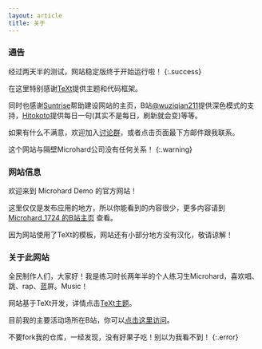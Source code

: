 ```yaml
---
layout: article
title: 关于
---
```


### 通告

经过两天半的测试，网站稳定版终于开始运行啦！
{:.success}

在这里特别感谢[TeXt](https://kitian616.github.io/jekyll-TeXt-theme/test/)提供主题和代码框架。

同时也感谢[Suntrise](https://suntrise.github.io/)帮助建设网站的主页，B站[@wuziqian211](https://b23.tv/BDF4OFl)提供深色模式的支持，[Hitokoto](https://hitokoto.cn/)提供每日一句(其实不是每日，刷新就会变)等等。

如果有什么不满意，欢迎加入[讨论群](https://teams.live.com/l/invite/FEABWIvHiuVkeDqsQM)，或者点击页面最下方邮件跟我联系。

这个网站与隔壁Microhard公司没有任何关系！
{:.warning}

### 网站信息

欢迎来到 Microhard Demo 的官方网站！

这里仅仅是发布应用的地方，所以你能看到的内容很少，更多内容请到 [Microhard_1724 的B站主页](https://space.bilibili.com/1684665013) 查看。

因为网站使用了TeXt的模板，网站还有小部分地方没有汉化，敬请谅解！

### 关于此网站

全民制作人们，大家好！我是练习时长两年半的个人练习生Microhard，喜欢唱、跳、rap、蓝屏。Music！

网站基于TeXt开发，详情点击[TeXt主题](https://kitian616.github.io/jekyll-TeXt-theme/test/)。

目前我的主要活动场所在B站，你可以[点击这里访问](https://space.bilibili.com/1684665013)。

不要fork我的仓库，一经发现，没有好果子吃！别以为我看不到！
{:.error}
